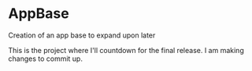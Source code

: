 # AppBase
Creation of an app base to expand upon later

This is the project where I'll countdown for the final release. I am making changes to commit up. 
